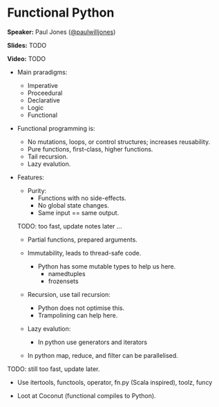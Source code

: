 # Functional Python

**Speaker:** Paul Jones ([@paulwilljones](https://twitter.com/paulwilljones))

**Slides:** TODO

**Video:** TODO


- Main praradigms:
  - Imperative
  - Proceedural
  - Declarative
  - Logic
  - Functional

- Functional programming is:
  - No mutations, loops, or control structures; increases reusability.
  - Pure functions, first-class, higher functions.
  - Tail recursion.
  - Lazy evalution.

- Features:
  - Purity:
    - Functions with no side-effects.
    - No global state changes.
    - Same input == same output.
    
  TODO: too fast, update notes later ...
  
  - Partial functions, prepared arguments.
  
  - Immutability, leads to thread-safe code.
    - Python has some mutable types to help us here.
      - namedtuples
      - frozensets
      
  - Recursion, use tail recursion:
    - Python does not optimise this.
    - Trampolining can help here.
    
  - Lazy evalution:
    - In python use generators and iterators
    
  - In python map, reduce, and filter can be parallelised.
  
TODO: still too fast, update later.

- Use itertools, functools, operator, fn.py (Scala inspired), toolz, funcy

- Loot at Coconut (functional compiles to Python).
